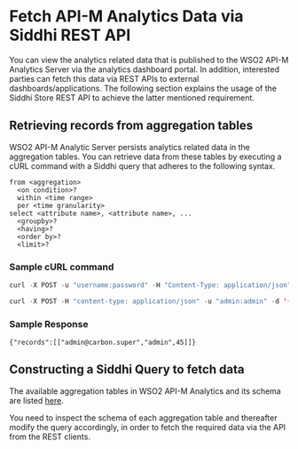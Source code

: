 # Fetch API-M Analytics Data via Siddhi REST API

You can view the analytics related data that is published to the WSO2 API-M Analytics Server via the analytics dashboard portal. In addition, interested parties can fetch this data via REST APIs to external dashboards/applications. The following section explains the usage of the Siddhi Store REST API to achieve the latter mentioned requirement.


## Retrieving records from aggregation tables

WSO2 API-M Analytic Server persists analytics related data in the aggregation tables. You can retrieve data from these tables by executing a cURL command with a Siddhi query that adheres to the following syntax.

```
from <aggregation> 
  <on condition>?
  within <time range>
  per <time granularity>
select <attribute name>, <attribute name>, ...
  <groupby>?
  <having>?
  <order by>?
  <limit>? 
```


### Sample cURL command

``` java tab="Format"
curl -X POST -u "username:password" -H "Content-Type: application/json"  -d '{"appName" : "APIM_ACCESS_SUMMARY", "query" : "from <aggregatiom_table> on <condition> within <from_timestamp>, <to_timestamp> per \"<granularity>\" select <comma separated column list> order by <required_column_to_order> DESC"}' "https://<hostname>:<port>/stores/query" -k
```

``` java tab="Sample"
curl -X POST -H "content-type: application/json" -u "admin:admin" -d '{"appName" : "APIM_ACCESS_SUMMARY", "query" : "from ApiUserPerAppAgg on apiName==\"PizzaShackAPI\" within 1537333194000L, 1539752394000L per \"days\" select username, apiCreator, sum(totalRequestCount) as net_total_requests group by username, apiCreator order by net_total_requests DESC" }' "https://localhost:7444/stores/query" -k
```


### Sample Response

```{"records":[["admin@carbon.super","admin",45]]}```

## Constructing a Siddhi Query to fetch data

The available aggregation tables in WSO2 API-M Analytics and its schema are listed [here]({{base_path}}/learn/analytics/analyzing-apim-statistics-with-batch-analytics/introducing-the-wso2-api-manager-statistics-model/#api-manager-aggregate-tables). 

You need to inspect the schema of each aggregation table and thereafter modify the query accordingly, in order to fetch the required data via the API from the REST clients.
